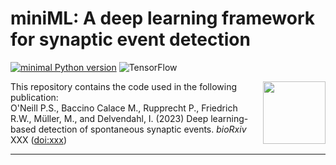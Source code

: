 # miniML: A deep learning framework for synaptic event detection

[![minimal Python version](https://img.shields.io/badge/Python%3E%3D-3.9-3670A0.svg?style=flat&logo=python&logoColor=white)](https://www.anaconda.com/download/)
![TensorFlow](https://img.shields.io/badge/TensorFlow-%23FF6F00.svg?style=flat&logo=TensorFlow&logoColor=white)


<img align="right" width="100" height="100" src="/Users/igor/Projects/Data analysis/miniML-release/miniML/minML_icon.png">


This repository contains the code used in the following publication:  
O'Neill P.S., Baccino Calace M., Rupprecht P., Friedrich R.W., Müller, M., and Delvendahl, I. 
(2023) Deep learning-based detection of spontaneous synaptic events. _bioRxiv_ XXX ([doi:xxx](https://tbd))  


  ---

